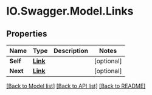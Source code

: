 # IO.Swagger.Model.Links
## Properties

Name | Type | Description | Notes
------------ | ------------- | ------------- | -------------
**Self** | [**Link**](Link.md) |  | [optional] 
**Next** | [**Link**](Link.md) |  | [optional] 

[[Back to Model list]](../README.md#documentation-for-models) [[Back to API list]](../README.md#documentation-for-api-endpoints) [[Back to README]](../README.md)


